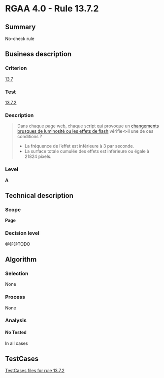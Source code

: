 # RGAA 4.0 - Rule 13.7.2

## Summary
No-check rule


## Business description

### Criterion
[13.7](https://www.numerique.gouv.fr/publications/rgaa-accessibilite/methode/criteres/#crit-13-7)

### Test
[13.7.2](https://www.numerique.gouv.fr/publications/rgaa-accessibilite/methode/criteres/#test-13-7-2)

### Description
> Dans chaque page web, chaque script qui provoque un [changements brusques de luminosité ou les effets de flash](https://www.numerique.gouv.fr/publications/rgaa-accessibilite/methode/glossaire/#changement-brusque-de-luminosite-ou-effet-de-flash) vérifie-t-il une de ces conditions ?
> 
> * La fréquence de l’effet est inférieure à 3 par seconde.
> * La surface totale cumulée des effets est inférieure ou égale à 21824 pixels.

### Level
**A**


## Technical description

### Scope
**Page**

### Decision level
@@@TODO


## Algorithm

### Selection
None

### Process
None

### Analysis

#### No Tested
In all cases


##  TestCases

[TestCases files for rule 13.7.2](https://gitlab.com/asqatasun/Asqatasun/-/tree/v5/rules/rules-rgaa4.0/src/test/resources/testcases/rgaa40//Rgaa40Rule130702/)


